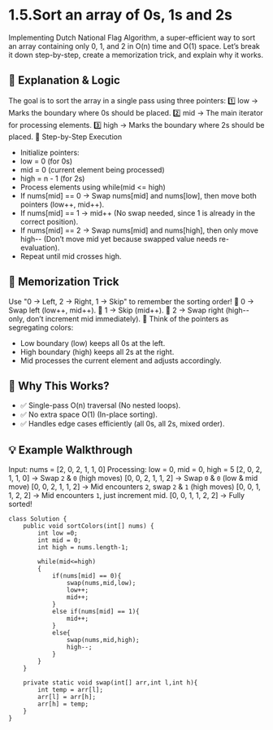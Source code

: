 # 1.5.Sort an array of 0s, 1s and 2s

Implementing Dutch National Flag Algorithm, a super-efficient way to sort an array containing only 0, 1, and 2 in O(n) time and O(1) space. Let’s break it down step-by-step, create a memorization trick, and explain why it works.

## 🔹 Explanation & Logic
The goal is to sort the array in a single pass using three pointers: 1️⃣ low → Marks the boundary where 0s should be placed.
2️⃣ mid → The main iterator for processing elements.
3️⃣ high → Marks the boundary where 2s should be placed.
🚀 Step-by-Step Execution
- Initialize pointers:
- low = 0 (for 0s)
- mid = 0 (current element being processed)
- high = n - 1 (for 2s)
- Process elements using while(mid <= high)
- If nums[mid] == 0 → Swap nums[mid] and nums[low], then move both pointers (low++, mid++).
- If nums[mid] == 1 → mid++ (No swap needed, since 1 is already in the correct position).
- If nums[mid] == 2 → Swap nums[mid] and nums[high], then only move high-- (Don’t move mid yet because swapped value needs re-evaluation).
- Repeat until mid crosses high.

## 🧠 Memorization Trick
Use "0 → Left, 2 → Right, 1 → Skip" to remember the sorting order!
🔹 0 → Swap left (low++, mid++).
🔹 1 → Skip (mid++).
🔹 2 → Swap right (high-- only, don’t increment mid immediately).
📌 Think of the pointers as segregating colors:
- Low boundary (low) keeps all 0s at the left.
- High boundary (high) keeps all 2s at the right.
- Mid processes the current element and adjusts accordingly.

## 📌 Why This Works?
- ✅ Single-pass O(n) traversal (No nested loops).
- ✅ No extra space O(1) (In-place sorting).
- ✅ Handles edge cases efficiently (all 0s, all 2s, mixed order).

## 💡 Example Walkthrough
Input:
nums = [2, 0, 2, 1, 1, 0]
Processing:
low = 0, mid = 0, high = 5
[2, 0, 2, 1, 1, 0] → Swap `2` & `0` (high moves)
[0, 0, 2, 1, 1, 2] → Swap `0` & `0` (low & mid move)
[0, 0, 2, 1, 1, 2] → Mid encounters `2`, swap `2` & `1` (high moves)
[0, 0, 1, 1, 2, 2] → Mid encounters `1`, just increment mid.
[0, 0, 1, 1, 2, 2] → Fully sorted!

```
class Solution {
    public void sortColors(int[] nums) {
        int low =0;
        int mid = 0;
        int high = nums.length-1;

        while(mid<=high)
        {
            if(nums[mid] == 0){
                swap(nums,mid,low);
                low++;
                mid++;
            }
            else if(nums[mid] == 1){
                mid++;
            }
            else{
                swap(nums,mid,high);
                high--;
            }
        }
    }

    private static void swap(int[] arr,int l,int h){
        int temp = arr[l];
        arr[l] = arr[h];
        arr[h] = temp;
    }
}

```



